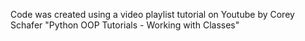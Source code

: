 Code was created using a video playlist tutorial on Youtube by Corey Schafer "Python OOP Tutorials - Working with Classes"